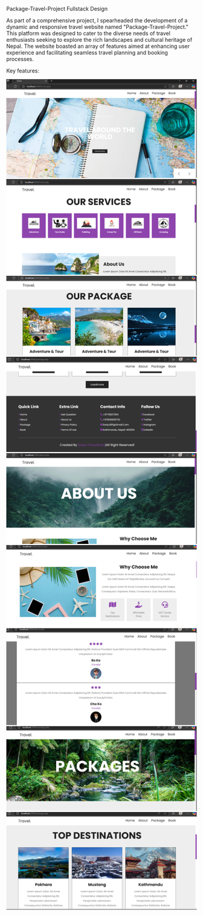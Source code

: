 Package-Travel-Project
Fullstack Design

As part of a comprehensive project, I spearheaded the development of a dynamic and responsive travel website named "Package-Travel-Project." This platform was designed to cater to the diverse needs of travel enthusiasts seeking to explore the rich landscapes and cultural heritage of Nepal. The website boasted an array of features aimed at enhancing user experience and facilitating seamless travel planning and booking processes.

Key features:

![image alt](https://github.com/Chaudharysanju/Package-Travel-Project/blob/69e3f053541d7ae7430b8e183e665acd4261a6bd/screenshot/Screenshot%202025-05-11%20084503.png)
![image alt](https://github.com/Chaudharysanju/Package-Travel-Project/blob/3ac05e124cba91cb8ba470da8deaebda2b0d6f59/screenshot/Screenshot%202025-05-11%20084539.png)
![image alt](https://github.com/Chaudharysanju/Package-Travel-Project/blob/739f2db19ae3a54b193635c4a139d42ba4969867/screenshot/Screenshot%202025-05-11%20084819.png)
![image alt](https://github.com/Chaudharysanju/Package-Travel-Project/blob/eecbdd98c9ee2c1a3b8146b4b5cfab3995764a79/screenshot/Screenshot%202025-05-11%20085038.png)
![image alt](https://github.com/Chaudharysanju/Package-Travel-Project/blob/338473586e156cd355eef6d1970ef85599219990/screenshot/Screenshot%202025-05-11%20085135.png)
![image alt](https://github.com/Chaudharysanju/Package-Travel-Project/blob/f52fee81278eb9c358f1809defcbbfc5e9225954/screenshot/Screenshot%202025-05-11%20085256.png)
![image alt](https://github.com/Chaudharysanju/Package-Travel-Project/blob/796554106987d70306541a5f01385ad548328536/screenshot/Screenshot%202025-05-11%20085314.png)
![image alt](https://github.com/Chaudharysanju/Package-Travel-Project/blob/f5a7f3fc1da3091ebaa53b6e6ee6edb9cdcf692e/screenshot/Screenshot%202025-05-11%20085349.png)
![image alt](https://github.com/Chaudharysanju/Package-Travel-Project/blob/20f598ce0c61e74a823b00f178f17cfe007d0485/screenshot/Screenshot%202025-05-11%20085410.png)
